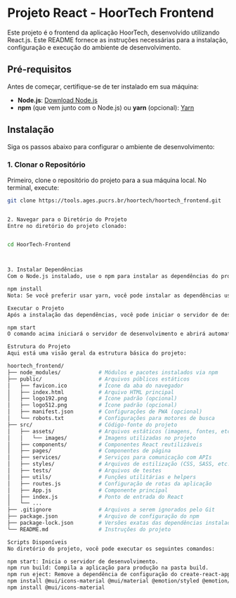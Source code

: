 # Projeto React - HoorTech Frontend

Este projeto é o frontend da aplicação HoorTech, desenvolvido utilizando React.js. Este README fornece as instruções necessárias para a instalação, configuração e execução do ambiente de desenvolvimento.

## Pré-requisitos

Antes de começar, certifique-se de ter instalado em sua máquina:

- **Node.js**: [Download Node.js](https://nodejs.org/)
- **npm** (que vem junto com o Node.js) ou **yarn** (opcional): [Yarn](https://yarnpkg.com/)

## Instalação

Siga os passos abaixo para configurar o ambiente de desenvolvimento:

### 1. Clonar o Repositório

Primeiro, clone o repositório do projeto para a sua máquina local. No terminal, execute:

```bash
git clone https://tools.ages.pucrs.br/hoortech/hoortech_frontend.git


2. Navegar para o Diretório do Projeto
Entre no diretório do projeto clonado:


cd HoorTech-Frontend



3. Instalar Dependências
Com o Node.js instalado, use o npm para instalar as dependências do projeto:

npm install
Nota: Se você preferir usar yarn, você pode instalar as dependências usando yarn install.

Executar o Projeto
Após a instalação das dependências, você pode iniciar o servidor de desenvolvimento local:

npm start
O comando acima iniciará o servidor de desenvolvimento e abrirá automaticamente a aplicação no seu navegador padrão. A aplicação estará disponível em http://localhost:3000.

Estrutura do Projeto
Aqui está uma visão geral da estrutura básica do projeto:

hoortech_frontend/
├── node_modules/            # Módulos e pacotes instalados via npm
├── public/                  # Arquivos públicos estáticos
│   ├── favicon.ico          # Ícone da aba do navegador
│   ├── index.html           # Arquivo HTML principal
│   ├── logo192.png          # Ícone padrão (opcional)
│   ├── logo512.png          # Ícone padrão (opcional)
│   ├── manifest.json        # Configurações de PWA (opcional)
│   └── robots.txt           # Configurações para motores de busca
├── src/                     # Código-fonte do projeto
│   ├── assets/              # Arquivos estáticos (imagens, fontes, etc.)
│   │   └── images/          # Imagens utilizadas no projeto
│   ├── components/          # Componentes React reutilizáveis
│   ├── pages/               # Componentes de página
│   ├── services/            # Serviços para comunicação com APIs
│   ├── styles/              # Arquivos de estilização (CSS, SASS, etc.)
│   ├── tests/               # Arquivos de testes
│   ├── utils/               # Funções utilitárias e helpers
│   ├── routes.js            # Configuração de rotas da aplicação
│   ├── App.js               # Componente principal
│   ├── index.js             # Ponto de entrada do React
│   └── ...
├── .gitignore               # Arquivos a serem ignorados pelo Git
├── package.json             # Arquivo de configuração do npm
├── package-lock.json        # Versões exatas das dependências instaladas
└── README.md                # Instruções do projeto

Scripts Disponíveis
No diretório do projeto, você pode executar os seguintes comandos:

npm start: Inicia o servidor de desenvolvimento.
npm run build: Compila a aplicação para produção na pasta build.
npm run eject: Remove a dependência de configuração do create-react-app.
npm install @mui/icons-material @mui/material @emotion/styled @emotion/react: instala Material Icons.
npm install @mui/icons-material
